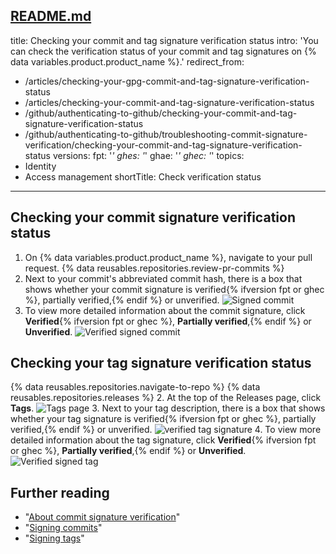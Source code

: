 [README.md](https://github.com/github/docs/files/8509081/README.md)
---
title: Checking your commit and tag signature verification status
intro: 'You can check the verification status of your commit and tag signatures on {% data variables.product.product_name %}.'
redirect_from:
  - /articles/checking-your-gpg-commit-and-tag-signature-verification-status
  - /articles/checking-your-commit-and-tag-signature-verification-status
  - /github/authenticating-to-github/checking-your-commit-and-tag-signature-verification-status
  - /github/authenticating-to-github/troubleshooting-commit-signature-verification/checking-your-commit-and-tag-signature-verification-status
versions:
  fpt: '*'
  ghes: '*'
  ghae: '*'
  ghec: '*'
topics:
  - Identity
  - Access management
shortTitle: Check verification status
---
## Checking your commit signature verification status

1. On {% data variables.product.product_name %}, navigate to your pull request.
{% data reusables.repositories.review-pr-commits %}
3. Next to your commit's abbreviated commit hash, there is a box that shows whether your commit signature is verified{% ifversion fpt or ghec %}, partially verified,{% endif %} or unverified.
![Signed commit](/assets/images/help/commits/gpg-signed-commit-verified-without-details.png)
4. To view more detailed information about the commit signature, click **Verified**{% ifversion fpt or ghec %}, **Partially verified**,{% endif %} or **Unverified**.
![Verified signed commit](/assets/images/help/commits/gpg-signed-commit_verified_details.png)

## Checking your tag signature verification status

{% data reusables.repositories.navigate-to-repo %}
{% data reusables.repositories.releases %}
2. At the top of the Releases page, click **Tags**.
![Tags page](/assets/images/help/releases/tags-list.png)
3. Next to your tag description, there is a box that shows whether your tag signature is verified{% ifversion fpt or ghec %}, partially verified,{% endif %} or unverified.
![verified tag signature](/assets/images/help/commits/gpg-signed-tag-verified.png)
4. To view more detailed information about the tag signature, click **Verified**{% ifversion fpt or ghec %}, **Partially verified**,{% endif %} or **Unverified**. 
![Verified signed tag](/assets/images/help/commits/gpg-signed-tag-verified-details.png)

## Further reading

- "[About commit signature verification](/articles/about-commit-signature-verification)"
- "[Signing commits](/articles/signing-commits)"
- "[Signing tags](/articles/signing-tags)"
